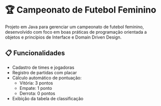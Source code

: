 # 🏆 Campeonato de Futebol Feminino

Projeto em Java para gerenciar um campeonato de futebol feminino, desenvolvido com foco em boas práticas de programação orientada a objetos e princípios de Interface e Domain Driven Design.

## 📋 Funcionalidades

- Cadastro de times e jogadoras
- Registro de partidas com placar
- Cálculo automático de pontuação:
  - Vitória: 3 pontos
  - Empate: 1 ponto
  - Derrota: 0 pontos
- Exibição da tabela de classificação
